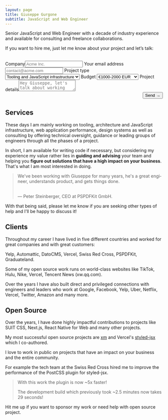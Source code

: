 ```yaml
---
layout: page
title: Giuseppe Gurgone
subtitle: JavaScript and Web Engineer
---
```


Senior JavaScript and Web Engineer with a decade of industry experience and available for consulting and freelance collaborations.

If you want to hire me, just let me know about your project and let’s talk:

<form action="https://contact-form-fn.vercel.app/api" method="post" class="Form" style="margin: 2rem auto">
  <label
    >Company<input type="text" name="company" placeholder="Acme Inc." required
  /></label>
  <label
    >Your email address<input
      type="email"
      name="email"
      placeholder="contact@acme.com"
      required
  /></label>
  <label>
    Project type
    <select name="project" required>
      <option value="Infra">Tooling and JavaScript infrastructure</option>
      <option value="Audit">Performance or Codebase Audit</option>
      <option value="Team Guidance">Team Guidance</option>
      <option value="Design Systems">Design Systems</option>
      <option value="Other">Other</option>
    </select>
  </label>
  <label>
    Budget
    <select name="budget" required>
      <option value="€1000-3000 EUR">€1000-2000 EUR</option>
      <option value="€3000-5000 EUR">€3000-5000 EUR</option>
      <option value="€5000-10000 EUR">€5000-10000 EUR</option>
      <option value="€10000+ EUR">€10000+ EUR</option>
    </select>
  </label>
  <label
    >Project details<textarea
      name="message"
      placeholder="Hey Giuseppe, let's talk about working together!"
      required
    ></textarea
  ></label>

<div style="display: flex; justify-content: flex-end">
  <button>Send<span aria-hidden="true"> →</span></button>
</div>
</form>

## Services

These days I am mainly working on tooling, architecture and JavaScript infrastructure, web application performance, design systems as well as consulting by offering technical oversight, guidance or leading groups of engineers through all the phases of a project.

In short, I am available for writing code if necessary, but considering my experience my value rather lies in **guiding and advising** your team and helping you **figure out solutions that have a high impact on your business**. That's what I am most interested in doing.

<blockquote class="twitter-tweet"><p lang="en" dir="ltr">We&#39;ve been working with Giuseppe for many years, he&#39;s a great engineer, understands product, and gets things done.</p><br>&mdash; Peter Steinberger, CEO at PSPDFKit GmbH.</blockquote>

With that being said, please let me know if you are seeking other types of help and I'll be happy to discuss it!

## Clients

Throughout my career I have lived in five different countries and worked for great companies and with great customers:

Yelp, Automattic, DatoCMS, Vercel, Swiss Red Cross, PSPDFKit, Graduateland.

Some of my open source work runs on world-class websites like TikTok, Hulu, Nike, Vercel, Tencent News (xw.qq.com).

Over the years I have also built direct and privileged connections with engineers and leaders who work at Google, Facebook, Yelp, Uber, Netflix, Vercel, Twitter, Amazon and many more.

## Open Source

Over the years, I have done highly impactful contributions to projects like SUIT CSS, Next.js, React Native for Web and many other projects.

My most successful open source projects are [xm](https://twitter.com/giuseppegurgone/status/1305851405660549122) and Vercel's [styled-jsx](https://www.npmjs.com/package/styled-jsx) which I co-authored.

I love to work in public on projects that have an impact on your business and the entire community.

For example the tech team at the Swiss Red Cross hired me to improve the performance of the PostCSS plugin for styled-jsx.

> With this work the plugin is now ~5x faster!
>
> The development build which previously took ~2.5 minutes
> now takes 29 seconds!

Hit me up if you want to sponsor my work or need help with open source project.

<script>
  document.querySelector('.Form').addEventListener('submit', event => {
    event.preventDefault()
    const confirmcode = Math.random().toString(36).replace(/[^a-z]+/g, '').substr(0, 5)
    const typedcode = window.prompt(`Please confirm by typing the following code:
    ${confirmcode}
    `)

    if (confirmcode !== typedcode.trim()) {
      alert('Wrong code. Please try again.')
      return
    }

    const button = event.target.querySelector('button')
    button.disabled = true

    fetch(event.target.action, {
      method: 'POST',
      headers: {
        "content-type": "application/json"
      },
      body: JSON.stringify(Object.fromEntries(new FormData(event.target)))
    }).then(response => {
      button.disabled = false
      if (!response.ok) {
        if (gtag) {
          gtag("event", "contact_error", {
            "event_category": "error",
            "event_label": "contact error",
            "value": `${response.status} ${response.statusText}`
          })
        }
        throw new Error()
      }
      const success = document.createElement('p')
      success.classList.add('Note')
      success.innerHTML = 'Thank you for contacting me! I will get back to you as soon as possible.<br>Have a great day!'
      event.target.replaceWith(success)
    }).catch(() => {
      button.disabled = false
      alert(`⚠ Something went wrong. Please contact me at ${atob('Y29udGFjdEBnZ3VyZ29uZS5jb20')}`)
    })
  })
</script>
